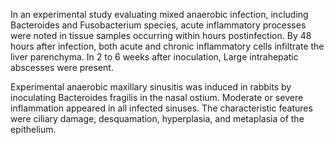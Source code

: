 In an experimental study evaluating mixed anaerobic infection, including Bacteroides and Fusobacterium species, acute inflammatory processes were noted in tissue samples occurring within hours postinfection. By 48 hours after infection, both acute and chronic inflammatory cells infiltrate the liver parenchyma. In 2 to 6 weeks after inoculation, Large intrahepatic abscesses were present.

Experimental anaerobic maxillary sinusitis was induced in rabbits by inoculating Bacteroides fragilis in the nasal ostium. Moderate or severe inflammation appeared in all infected sinuses. The characteristic features were ciliary damage, desquamation, hyperplasia, and metaplasia of the epithelium.